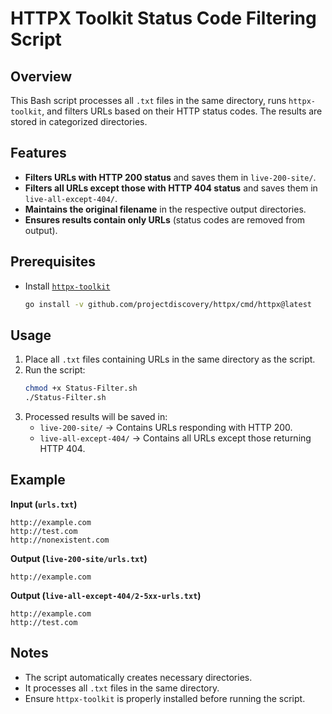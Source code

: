# HTTPX Toolkit Status Code Filtering Script

## Overview
This Bash script processes all `.txt` files in the same directory, runs `httpx-toolkit`, and filters URLs based on their HTTP status codes. The results are stored in categorized directories.

## Features
- **Filters URLs with HTTP 200 status** and saves them in `live-200-site/`.
- **Filters all URLs except those with HTTP 404 status** and saves them in `live-all-except-404/`.
- **Maintains the original filename** in the respective output directories.
- **Ensures results contain only URLs** (status codes are removed from output).

## Prerequisites
- Install [`httpx-toolkit`](https://github.com/projectdiscovery/httpx)
  ```bash
  go install -v github.com/projectdiscovery/httpx/cmd/httpx@latest
  ```

## Usage
1. Place all `.txt` files containing URLs in the same directory as the script.
2. Run the script:
   ```bash
   chmod +x Status-Filter.sh
   ./Status-Filter.sh
   ```
3. Processed results will be saved in:
   - `live-200-site/` → Contains URLs responding with HTTP 200.
   - `live-all-except-404/` → Contains all URLs except those returning HTTP 404.

## Example
**Input (`urls.txt`)**
```
http://example.com
http://test.com
http://nonexistent.com
```

**Output (`live-200-site/urls.txt`)**
```
http://example.com
```

**Output (`live-all-except-404/2-5xx-urls.txt`)**
```
http://example.com
http://test.com
```

## Notes
- The script automatically creates necessary directories.
- It processes all `.txt` files in the same directory.
- Ensure `httpx-toolkit` is properly installed before running the script.

